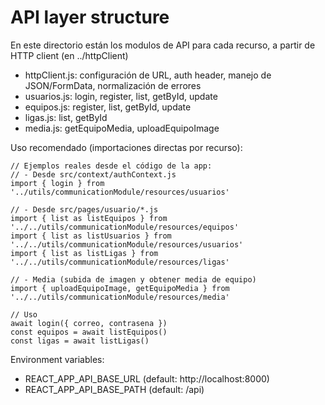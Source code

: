 # API layer structure

En este directorio están los modulos de API para cada recurso, a partir de HTTP client (en ../httpClient)
- httpClient.js: configuración de URL, auth header, manejo de JSON/FormData, normalización de errores
- usuarios.js: login, register, list, getById, update
- equipos.js: register, list, getById, update
- ligas.js: list, getById
- media.js: getEquipoMedia, uploadEquipoImage

Uso recomendado (importaciones directas por recurso):

```
// Ejemplos reales desde el código de la app:
// - Desde src/context/authContext.js
import { login } from '../utils/communicationModule/resources/usuarios'

// - Desde src/pages/usuario/*.js
import { list as listEquipos } from '../../utils/communicationModule/resources/equipos'
import { list as listUsuarios } from '../../utils/communicationModule/resources/usuarios'
import { list as listLigas } from '../../utils/communicationModule/resources/ligas'

// - Media (subida de imagen y obtener media de equipo)
import { uploadEquipoImage, getEquipoMedia } from '../../utils/communicationModule/resources/media'

// Uso
await login({ correo, contrasena })
const equipos = await listEquipos()
const ligas = await listLigas()
```

Environment variables:
- REACT_APP_API_BASE_URL (default: http://localhost:8000)
- REACT_APP_API_BASE_PATH (default: /api)